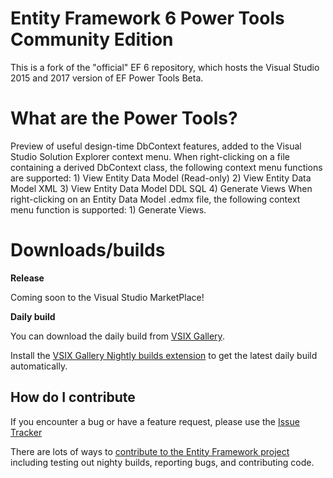 # Entity Framework 6 Power Tools Community Edition

This is a fork of the "official" EF 6 repository, which hosts the Visual Studio 2015 and 2017 version of EF Power Tools Beta. 

# What are the Power Tools?

Preview of useful design-time DbContext features, added to the Visual Studio Solution Explorer context menu. When right-clicking on a file containing a derived DbContext class, the following context menu functions are supported: 1) View Entity Data Model (Read-only) 2) View Entity Data Model XML 3) View Entity Data Model DDL SQL 4) Generate Views When right-clicking on an Entity Data Model .edmx  file, the following context menu function is supported: 1) Generate Views.

# Downloads/builds

**Release**

Coming soon to the Visual Studio MarketPlace!

**Daily build**

You can download the daily build from [VSIX Gallery](http://vsixgallery.com/extensions/F0A7D01D-4834-44C3-99B2-5907A0701906/extension.vsix). 

Install the [VSIX Gallery Nightly builds extension](https://marketplace.visualstudio.com/items?itemName=MadsKristensen.VSIXGallery-nightlybuilds) to get the latest daily build automatically.

## How do I contribute

If you encounter a bug or have a feature request, please use the [Issue Tracker](https://github.com/ErikEJ/EntityFramework6PowerTools/issues/new)

There are lots of ways to [contribute to the Entity Framework project](https://github.com/aspnet/EntityFramework6/wiki/Contributing) including testing out nighty builds, reporting bugs, and contributing code.

